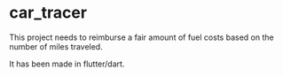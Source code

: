 # car_tracer

This project needs to reimburse a fair amount of fuel costs based on the number of miles traveled.

It has been made in flutter/dart.

